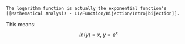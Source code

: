 	The logarithm function is actually the exponential function's [[Mathematical Analysis - L1/Function/Bijection/Intro|bijection]].

This means: 
$$ln(y) = x,\ y = e^x$$